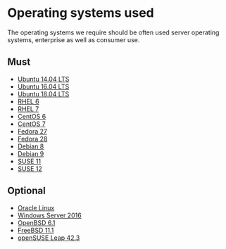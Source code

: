 # Operating systems used

The operating systems we require should be often used server operating systems, enterprise as well as consumer use.

## Must

 - [Ubuntu 14.04 LTS](http://releases.ubuntu.com/trusty/ubuntu-14.04.5-server-amd64.iso)
 - [Ubuntu 16.04 LTS](http://releases.ubuntu.com/xenial/ubuntu-16.04.4-server-amd64.iso)
 - [Ubuntu 18.04 LTS](http://releases.ubuntu.com/bionic/ubuntu-18.04-live-server-amd64.img)
 - [RHEL 6]()
 - [RHEL 7]()
 - [CentOS 6](http://ftp.nluug.nl/ftp/pub/os/Linux/distr/CentOS/6.9/isos/x86_64/CentOS-6.9-x86_64-minimal.iso)
 - [CentOS 7](http://ftp.nluug.nl/ftp/pub/os/Linux/distr/CentOS/7.4.1708/isos/x86_64/CentOS-7-x86_64-Minimal-1708.iso)
 - [Fedora 27](https://download.fedoraproject.org/pub/fedora/linux/releases/27/Server/x86_64/iso/Fedora-Server-dvd-x86_64-27-1.6.iso)
 - [Fedora 28](https://download.fedoraproject.org/pub/fedora/linux/releases/28/Server/x86_64/iso/Fedora-Server-dvd-x86_64-28-1.1.iso)
 - [Debian 8](https://cdimage.debian.org/cdimage/archive/8.10.0/amd64/iso-cd/debian-8.10.0-amd64-CD-1.iso)
 - [Debian 9](https://cdimage.debian.org/debian-cd/current/amd64/iso-cd/debian-9.4.0-amd64-netinst.iso)
 - [SUSE 11]()
 - [SUSE 12]()

## Optional

 - [Oracle Linux]()
 - [Windows Server 2016]()
 - [OpenBSD 6.1]()
 - [FreeBSD 11.1]()
 - [openSUSE Leap 42.3](https://download.opensuse.org/distribution/leap/42.3/iso/openSUSE-Leap-42.3-NET-x86_64.iso)
